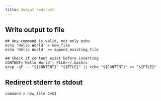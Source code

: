 ```yaml
---
title: Output redirect
---
```


## Write output to file

```shell
## Any command is valid, not only echo
echo 'Hello World' > new_file
echo 'Hello World' >> append_existing_file

## Check if content exist before inserting
CONTENT='Hello World'; FILE=~/.bashrc
grep -qF -- "${CONTENT}" "${FILE}" || echo "${CONTENT}" >> "${FILE}"
```

## Redirect stderr to stdout

```shell
command > new_file 2>&1
```
